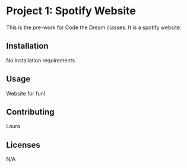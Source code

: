 # Project 1: Spotify Website
This is the pre-work for Code the Dream classes. It is a spotify website.

## Installation
No installation requirements

## Usage
Website for fun!

## Contributing
Laura

## Licenses
N/A
